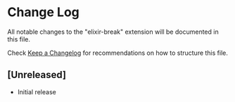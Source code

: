 # Change Log

All notable changes to the "elixir-break" extension will be documented in this file.

Check [Keep a Changelog](http://keepachangelog.com/) for recommendations on how to structure this file.

## [Unreleased]

- Initial release